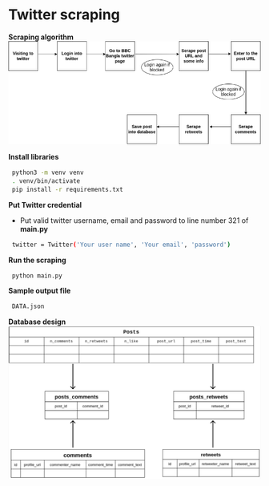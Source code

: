 # Twitter scraping
**Scraping algorithm**
![db](algo.png)

**Install libraries**
```sh
 python3 -m venv venv
 . venv/bin/activate
 pip install -r requirements.txt
```
**Put Twitter credential**
* Put valid twitter username, email and password to line number 321 of **main.py**
```sh
 twitter = Twitter('Your user name', 'Your email', 'password')
```
**Run the scraping**
```sh
 python main.py
```
**Sample output file**
```sh
 DATA.json
```

**Database design**
![db](db.png)
